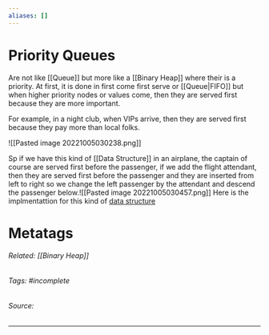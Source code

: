 ```yaml
---
aliases: []
---
```

# Priority Queues
Are not like [[Queue]] but more like a [[Binary Heap]] where their is a priority. At first, it is done in first come first serve or [[Queue|FIFO]] but when higher priority nodes or values come, then they are served first because they are more important. 

For example, in a  night club, when VIPs arrive, then they are served first because they pay more than local folks. 

![[Pasted image 20221005030238.png]]

Sp if we have this kind of [[Data Structure]] in an airplane, the captain of course are served first before the passenger, if we add the flight attendant, then they are served first before the passenger and they are inserted from left to right so we change the left passenger by the attendant and descend the passenger below.![[Pasted image 20221005030457.png]]
Here is the implmentattion for this kind of [data structure](https://www.geeksforgeeks.org/implementation-priority-queue-javascript/)










# Metatags
###### Related: [[Binary Heap]]
###### Tags: #incomplete
###### Source: 

---